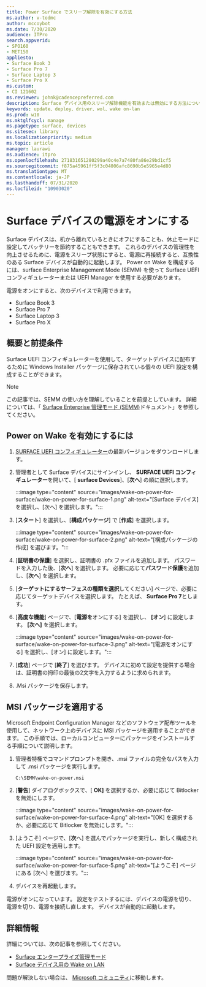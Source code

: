 ```yaml
---
title: Power Surface でスリープ解除を有効にする方法
ms.author: v-todmc
author: mccoybot
ms.date: 7/30/2020
audience: ITPro
search.appverid:
- SPO160
- MET150
appliesto:
- Surface Book 3
- Surface Pro 7
- Surface Laptop 3
- Surface Pro X
ms.custom:
- CI 121602
ms.reviewer: johnk@cadencepreferred.com
description: Surface デバイス用のスリープ解除機能を有効または無効にする方法について説明します。
keywords: update、deploy、driver、wol、wake on-lan
ms.prod: w10
ms.mktglfcycl: manage
ms.pagetype: surface, devices
ms.sitesec: library
ms.localizationpriority: medium
ms.topic: article
manager: laurawi
ms.audience: itpro
ms.openlocfilehash: 271831651280299a40c4e7a7480fa86e29bd1cf5
ms.sourcegitcommit: f875a45961ff5f3c04006afc8690b5e5965e4d80
ms.translationtype: MT
ms.contentlocale: ja-JP
ms.lasthandoff: 07/31/2020
ms.locfileid: "10903020"
---
```

# Surface デバイスの電源をオンにする

Surface デバイスは、机から離れているときにオフにすることも、休止モードに設定してバッテリーを節約することもできます。 これらのデバイスの管理性を向上させるために、電源をスリープ状態にすると、電源に再接続すると、互換性のある Surface デバイスが自動的に起動します。 Power on Wake を構成するには、surface Enterprise Management Mode (SEMM) を使って Surface UEFI コンフィギュレーターまたは UEFI Manager を使用する必要があります。

電源をオンにすると、次のデバイスで利用できます。

- Surface Book 3
- Surface Pro 7
- Surface Laptop 3
- Surface Pro X 

## 概要と前提条件

Surface UEFI コンフィギュレーターを使用して、ターゲットデバイスに配布するために Windows Installer パッケージに保存されている個々の UEFI 設定を構成することができます。 

> [!NOTE]
> この記事では、SEMM の使い方を理解していることを前提としています。 詳細については、「 [Surface Enterprise 管理モード (SEMM)](surface-enterprise-management-mode.md)ドキュメント」を参照してください。

## Power on Wake を有効にするには

1.  [SURFACE UEFI コンフィギュレーター](https://www.microsoft.com/download/confirmation.aspx?id=46703)の最新バージョンをダウンロードします。
2.  管理者として Surface デバイスにサインインし、 **SURFACE UEFI コンフィギュレーター**を開いて、[ **surface Devices**]、[**次へ**] の順に選択します。

    :::image type="content" source="images/wake-on-power-for-surface/wake-on-power-for-surface-1.png" alt-text="[Surface デバイス] を選択し、[次へ] を選択します。":::
3.  [**スタート**] を選択し、[**構成パッケージ**] で [**作成**] を選択します。

    :::image type="content" source="images/wake-on-power-for-surface/wake-on-power-for-surface-2.png" alt-text="[構成パッケージの作成] を選びます。":::
4.  [**証明書の保護**] を選択し、証明書の .pfx ファイルを追加します。 パスワードを入力した後、[**次へ**] を選択します。 必要に応じて**パスワード保護**を追加し、[**次へ**] を選択します。
5.  [**ターゲットにするサーフェスの種類を選択**してください] ページで、必要に応じてターゲットデバイスを選択します。 たとえば、 **Surface Pro 7**とします。
6.  [**高度な機能**] ページで、[**電源を**オンにする] を選択し、 **[オン**] に設定します。 **[次へ]** を選択します。

    :::image type="content" source="images/wake-on-power-for-surface/wake-on-power-for-surface-3.png" alt-text="[電源をオンにする] を選択し、[オン] に設定します。"::: 
7.  [**成功**] ページで [**終了**] を選びます。 デバイスに初めて設定を提供する場合は、証明書の拇印の最後の2文字を入力するように求められます。 
8.  .Msi パッケージを保存します。 

## MSI パッケージを適用する 

Microsoft Endpoint Configuration Manager などのソフトウェア配布ツールを使用して、ネットワーク上のデバイスに MSI パッケージを適用することができます。 この手順では、ローカルコンピューターにパッケージをインストールする手順について説明します。 

1.  管理者特権でコマンドプロンプトを開き、.msi ファイルの完全なパスを入力して .msi パッケージを実行します。 

    ```
    C:\SEMM\wake-on-power.msi 
    ```

2.  [**警告**] ダイアログボックスで、[ **OK]** を選択するか、必要に応じて Bitlocker を無効にします。

    :::image type="content" source="images/wake-on-power-for-surface/wake-on-power-for-surface-4.png" alt-text="[OK] を選択するか、必要に応じて Bitlocker を無効にします。":::
3.  [ようこそ] ページで、[**次**へ] を選んでパッケージを実行し、新しく構成された UEFI 設定を適用します。

    :::image type="content" source="images/wake-on-power-for-surface/wake-on-power-for-surface-5.png" alt-text="[ようこそ] ページにある [次へ] を選びます。":::
4.  デバイスを再起動します。 

電源がオンになっています。 設定をテストするには、デバイスの電源を切り、電源を切り、電源を接続し直します。 デバイスが自動的に起動します。 

## 詳細情報

詳細については、次の記事を参照してください。 

- [Surface エンタープライズ管理モード](surface-enterprise-management-mode.md)
- [Surface デバイス用の Wake on LAN](wake-on-lan-for-surface-devices.md)

問題が解決しない場合は、 [Microsoft コミュニティ](https://answers.microsoft.com/)に移動します。